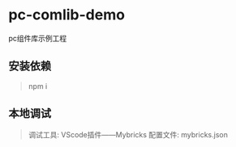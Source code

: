# pc-comlib-demo
pc组件库示例工程

## 安装依赖
> npm i

## 本地调试
> 调试工具: VScode插件——Mybricks
> 配置文件: mybricks.json